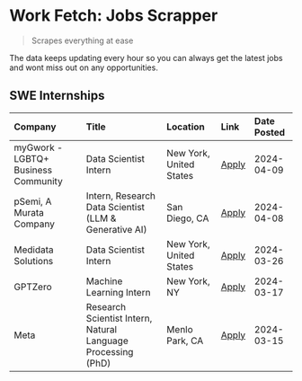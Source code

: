 # Work Fetch: Jobs Scrapper
> Scrapes everything at ease

The data keeps updating every hour so you can always get the latest jobs and wont miss out on any opportunities.

## SWE Internships
<!--START_SECTION:workfetch-->
| Company                             | Title                                                        | Location                | Link                                                                                                                                                                                                                                                                               | Date Posted   |
|:------------------------------------|:-------------------------------------------------------------|:------------------------|:-----------------------------------------------------------------------------------------------------------------------------------------------------------------------------------------------------------------------------------------------------------------------------------|:--------------|
| myGwork - LGBTQ+ Business Community | Data Scientist Intern                                        | New York, United States | [Apply](https://www.linkedin.com/jobs/view/data-scientist-intern-at-mygwork-lgbtq%2B-business-community-3887175208?position=8&pageNum=0&refId=h1qJ%2FLCz7kc5dmE6YG%2FzeA%3D%3D&trackingId=fZELNmycJhB8k4JbxCB2fw%3D%3D&trk=public_jobs_jserp-result_search-card)                   | 2024-04-09    |
| pSemi, A Murata Company             | Intern, Research Data Scientist (LLM & Generative AI)        | San Diego, CA           | [Apply](https://www.linkedin.com/jobs/view/intern-research-data-scientist-llm-generative-ai-at-psemi-a-murata-company-3887074168?position=2&pageNum=0&refId=h1qJ%2FLCz7kc5dmE6YG%2FzeA%3D%3D&trackingId=itwzACU%2Bx44gU0H%2FP3jm8g%3D%3D&trk=public_jobs_jserp-result_search-card) | 2024-04-08    |
| Medidata Solutions                  | Data Scientist Intern                                        | New York, United States | [Apply](https://www.linkedin.com/jobs/view/data-scientist-intern-at-medidata-solutions-3810253704?position=7&pageNum=0&refId=h1qJ%2FLCz7kc5dmE6YG%2FzeA%3D%3D&trackingId=Ztox9eUhWudDe%2BP%2BWdLMTA%3D%3D&trk=public_jobs_jserp-result_search-card)                                | 2024-03-26    |
| GPTZero                             | Machine Learning Intern                                      | New York, NY            | [Apply](https://www.linkedin.com/jobs/view/machine-learning-intern-at-gptzero-3860723963?position=6&pageNum=0&refId=h1qJ%2FLCz7kc5dmE6YG%2FzeA%3D%3D&trackingId=tqwHWyteXlO2EpAAPZlBTg%3D%3D&trk=public_jobs_jserp-result_search-card)                                             | 2024-03-17    |
| Meta                                | Research Scientist Intern, Natural Language Processing (PhD) | Menlo Park, CA          | [Apply](https://www.linkedin.com/jobs/view/research-scientist-intern-natural-language-processing-phd-at-meta-3858718375?position=9&pageNum=0&refId=h1qJ%2FLCz7kc5dmE6YG%2FzeA%3D%3D&trackingId=AM4GQ5YCLANgu2vlih7HVw%3D%3D&trk=public_jobs_jserp-result_search-card)              | 2024-03-15    |
<!--END_SECTION:workfetch-->
